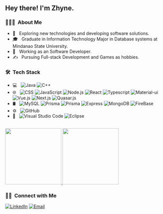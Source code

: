 
<h2> Hey there! I'm Zhyne.</h2>

<h3> 👨🏻‍💻 &nbsp;About Me </h3>

- 🤔 &nbsp; Exploring new technologies and developing software solutions.
- 🎓 &nbsp; Graduate in Information Technology Major in Database systems at Mindanao State University.
- 💼 &nbsp; Working as an Software Developer. 
- ✍️ &nbsp; Pursuing Full-stack Development and Games as hobbies.

<h3> 🛠 &nbsp;Tech Stack</h3>

- 💻 &nbsp;
  ![Java](https://img.shields.io/badge/-Java-333333?style=flat&logo=Java&logoColor=007396)
  ![C++](https://img.shields.io/badge/-C++-333333?style=flat&logo=C%2B%2B&logoColor=00599C)
- 🌐 &nbsp;
  ![CSS](https://img.shields.io/badge/-CSS-333333?style=flat&logo=CSS3&logoColor=1572B6)
  ![JavaScript](https://img.shields.io/badge/-JavaScript-333333?style=flat&logo=javascript)
  ![Node.js](https://img.shields.io/badge/-Node.js-333333?style=flat&logo=node.js)
  ![React](https://img.shields.io/badge/-React-333333?style=flat&logo=react)
  ![Typescript](https://img.shields.io/badge/TypeScript-333333?style=flat&logo=typescript)
  ![Material-ui](https://img.shields.io/badge/Material--UI-333333?style=flat&logo=mui)
  ![Vue.js]( https://img.shields.io/badge/-Node.js-333333?style=flat&logo=vuedotjs)
  ![Next.js]( https://img.shields.io/badge/-Next.js-333333?style=flat&logo=nextdotjs)
  ![Quasar.js]( https://img.shields.io/badge/-Quasar.js-333333?style=flat&logo=quasar&logoColor=0066ff)
- 🛢 &nbsp;
  ![MySQL](https://img.shields.io/badge/-MySQL-333333?style=flat&logo=mysql&logoColor=4479A1)
  ![Prisma](https://img.shields.io/badge/-Prisma-333333?style=flat&logo=prisma)
  ![Prisma](https://img.shields.io/badge/-Prisma-333333?style=flat&logo=graphql&logoColor=E10098)
  ![Express](https://img.shields.io/badge/-Express-333333?style=flat&logo=express)
  ![MongoDB](https://img.shields.io/badge/-MongoDB-333333?style=flat&logo=mongodb&logoColor=47A248)
  ![FireBase](https://img.shields.io/badge/-FireBase-333333?style=flat&logo=firebase&logoColor=DD2C00)
- ⚙️ &nbsp;
  ![GitHub](https://img.shields.io/badge/-GitHub-333333?style=flat&logo=github)
- 🔧 &nbsp;
  ![Visual Studio Code](https://img.shields.io/badge/-Visual%20Studio%20Code-333333?style=flat&logo=visual-studio-code&logoColor=007ACC)
  ![Eclipse](https://img.shields.io/badge/-Eclipse-333333?style=flat&logo=eclipse-ide&logoColor=2C2255)
<br/>

<a href="https://github.com/ZhyneAmenodin">
  <img height="180em" src="https://github-readme-stats.vercel.app/api?username=ZhyneAmenodin&theme=buefy&show_icons=true" />
  <img height="180em" src="https://github-readme-stats.vercel.app/api/top-langs/?username=ZhyneAmenodin&theme=buefy&layout=compact" />
</a>

<br/>

<h3> 🤝🏻 &nbsp;Connect with Me </h3>

<p align="center">


<a href="https://www.linkedin.com/in/zhyne-amenodin/"><img alt="LinkedIn" src="https://img.shields.io/badge/LinkedIn-Zhyne%20Amenodin-blue?style=flat-square&logo=linkedin"></a>
<a href="zhyne.amenodin@gmail.com"><img alt="Email" src="https://img.shields.io/badge/Email-amenodin.za28@s.msumain.edu.ph-blue?style=flat-square&logo=gmail"></a>
</p>


